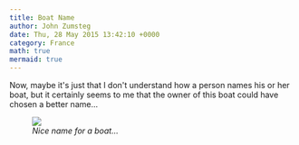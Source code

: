 ```yaml
---
title: Boat Name
author: John Zumsteg
date: Thu, 28 May 2015 13:42:10 +0000
category: France
math: true
mermaid: true
---
```

Now, maybe it's just that I don't understand how a person names his or her boat, but it certainly seems to me that the owner of this boat could have chosen a better name...

<figure>
	<img src="{{site.url}}/assets/images/2015/05/DSC05024_20150528.jpg"/>
	<figcaption><em>Nice name for a boat...</em></figcaption>
</figure>


